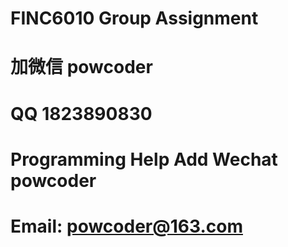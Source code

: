 # FINC6010 Group Assignment
# 加微信 powcoder

# QQ 1823890830

# Programming Help Add Wechat powcoder

# Email: powcoder@163.com

